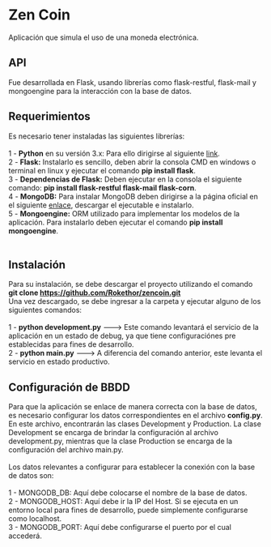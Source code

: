 # Zen Coin
Aplicación que simula el uso de una moneda electrónica.

## API
Fue desarrollada en Flask, usando librerías como flask-restful, flask-mail y mongoengine para la interacción con la base de datos.

## Requerimientos
Es necesario tener instaladas las siguientes librerías:</br></br>
1 - <b>Python</b> en su versión 3.x: Para ello dirigirse al siguiente <a href="https://www.python.org/downloads/">link</a>.</br>
2 - <b>Flask:</b> Instalarlo es sencillo, deben abrir la consola CMD en windows o terminal en linux y ejecutar el comando <b>pip install flask</b>.</br>
3 - <b>Dependencias de Flask:</b> Deben ejecutar en la consola el siguiente comando: <b>pip install flask-restful flask-mail flask-corn</b>.</br>
4 - <b>MongoDB:</b> Para instalar MongoDB deben dirigirse a la página oficial en el siguiente <a href="https://www.mongodb.com/download-center/community">enlace</a>, descargar el ejecutable e instalarlo.</br>
5 - <b>Mongoengine:</b> ORM utilizado para implementar los modelos de la aplicación. Para instalarlo deben ejecutar el comando <b>pip install mongoengine</b>.</br></br>

## Instalación
Para su instalación, se debe descargar el proyecto utilizando el comando <b>git clone https://github.com/Rokethor/zencoin.git</b></br>
Una vez descargado, se debe ingresar a la carpeta y ejecutar alguno de los siguientes comandos:</br></br>
1 - <b>python development.py</b> ---> Este comando levantará el servicio de la aplicación en un estado de debug, ya que tiene configuraciónes pre establecidas para fines de desarrollo.</br>
2 - <b>python main.py</b> ---> A diferencia del comando anterior, este levanta el servicio en estado productivo.

## Configuración de BBDD
Para que la aplicación se enlace de manera correcta con la base de datos, es necesario configurar los datos correspondientes en el archivo <b>config.py</b>.</br>
En este archivo, encontrarán las clases Development y Production. La clase Development se encarga de brindar la configuración al archivo development.py, mientras que la clase Production se encarga de la configuración del archivo main.py.</br></br>
Los datos relevantes a configurar para establecer la conexión con la base de datos son:</br></br>
1 - MONGODB_DB: Aquí debe colocarse el nombre de la base de datos.</br>
2 - MONGODB_HOST: Aquí debe ir la IP del Host. Si se ejecuta en un entorno local para fines de desarrollo, puede simplemente configurarse como localhost.</br>
3 - MONGODB_PORT: Aquí debe configurarse el puerto por el cual accederá.